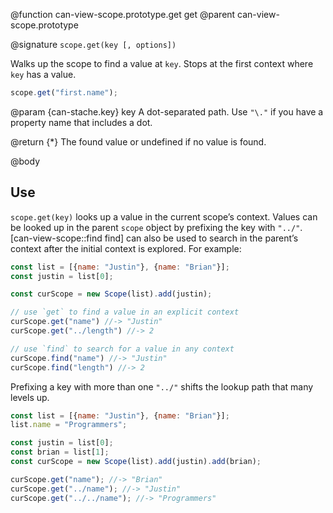 @function can-view-scope.prototype.get get
@parent can-view-scope.prototype

@signature `scope.get(key [, options])`

Walks up the scope to find a value at `key`.  Stops at the first context where `key` has
a value.

```js
scope.get("first.name");
```

@param {can-stache.key} key A dot-separated path.  Use `"\."` if you have a
property name that includes a dot.

@return {*} The found value or undefined if no value is found.

@body

## Use

`scope.get(key)` looks up a value in the current scope’s
context. Values can be looked up in the parent `scope` object by prefixing the key with `"../"`.
[can-view-scope::find find] can also be used to search in the parent’s context after the initial context is explored. For example:

```js
const list = [{name: "Justin"}, {name: "Brian"}];
const justin = list[0];

const curScope = new Scope(list).add(justin);

// use `get` to find a value in an explicit context
curScope.get("name") //-> "Justin"
curScope.get("../length") //-> 2

// use `find` to search for a value in any context
curScope.find("name") //-> "Justin"
curScope.find("length") //-> 2
```

Prefixing a key with more than one `"../"` shifts the lookup path
that many levels up.

```js
const list = [{name: "Justin"}, {name: "Brian"}];
list.name = "Programmers";

const justin = list[0];
const brian = list[1];
const curScope = new Scope(list).add(justin).add(brian);

curScope.get("name"); //-> "Brian"
curScope.get("../name"); //-> "Justin"
curScope.get("../../name"); //-> "Programmers"
```

